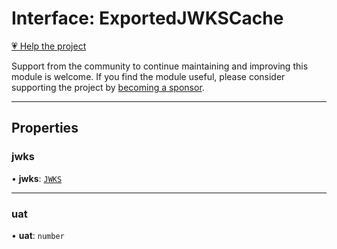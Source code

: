 # Interface: ExportedJWKSCache

[💗 Help the project](https://github.com/sponsors/panva)

Support from the community to continue maintaining and improving this module is welcome. If you find the module useful, please consider supporting the project by [becoming a sponsor](https://github.com/sponsors/panva).

***

## Properties

### jwks

• **jwks**: [`JWKS`](JWKS.md)

***

### uat

• **uat**: `number`
